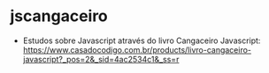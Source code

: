 # jscangaceiro

- Estudos sobre Javascript através do livro Cangaceiro Javascript:
https://www.casadocodigo.com.br/products/livro-cangaceiro-javascript?_pos=2&_sid=4ac2534c1&_ss=r
